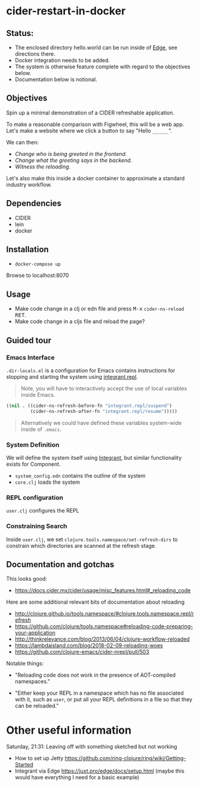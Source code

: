 # cider-restart-in-docker

## Status:

- The enclosed directory hello.world can be run inside of
  [Edge](https://juxt.pro/edge//docs/setup.html), see directions there.
- Docker integration needs to be added.
- The system is otherwise feature complete with regard to the objectives below.
- Documentation below is notional.

## Objectives

Spin up a minimal demonstration of a CIDER refreshable application.

To make a reasonable comparison with Figwheel, this will be a web app.
Let's make a website where we click a button to say "Hello `______`".

We can then:

- _Change who is being greeted in the frontend._
- _Change what the greeting says in the backend._
- _Witness the reloading._

Let's also make this inside a docker container to approximate a
standard industry workflow.

## Dependencies

- CIDER
- lein
- docker

## Installation

- `docker-compose up`

Browse to localhost:8070

## Usage

- Make code change in a clj or edn file and press <kbd>M-x</kbd> `cider-ns-reload` <kbd>RET</kbd>.
- Make code change in a cljs file and reload the page?

## Guided tour

### Emacs Interface

`.dir-locals.el` is a configuration for Emacs contains instructions
for stopping and starting the system using
[integrant.repl](https://github.com/weavejester/integrant-repl).

> Note, you will have to interactively accept the use of local
> variables inside Emacs.

``` lisp
((nil . ((cider-ns-refresh-before-fn "integrant.repl/suspend")
         (cider-ns-refresh-after-fn "integrant.repl/resume")))))
```

> Alternatively we could have defined these variables system-wide
> inside of `.emacs`.

### System Definition

We will define the system itself using
[Integrant](https://github.com/weavejester/integrant), but similar
functionality exists for Component.

- `system_config.edn` contains the outline of the system
- `core.clj` loads the system

### REPL configuration

`user.clj` configures the REPL

### Constraining Search

Inside `user.clj`, we set `clojure.tools.namespace/set-refresh-dirs`
to constrain which directories are scanned at the refresh stage.

## Documentation and gotchas

This looks good:

- https://docs.cider.mx/cider/usage/misc_features.html#_reloading_code

Here are some additional relevant bits of documentation about reloading

- http://clojure.github.io/tools.namespace/#clojure.tools.namespace.repl/refresh
- https://github.com/clojure/tools.namespace#reloading-code-preparing-your-application
- http://thinkrelevance.com/blog/2013/06/04/clojure-workflow-reloaded 
- https://lambdaisland.com/blog/2018-02-09-reloading-woes
- https://github.com/clojure-emacs/cider-nrepl/pull/503

Notable things:

- "Reloading code does not work in the presence of AOT-compiled namespaces."

- "Either keep your REPL in a namespace which has no file associated
  with it, such as `user`, or put all your REPL definitions in a file
  so that they can be reloaded."

# Other useful information

Saturday, 21:31: Leaving off with something sketched but not working 

- How to set up Jetty https://github.com/ring-clojure/ring/wiki/Getting-Started
- Integrant via Edge https://juxt.pro/edge/docs/setup.html (maybe this
  would have everything I need for a basic example)
